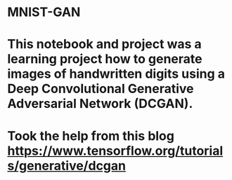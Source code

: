 # MNIST-GAN
# This notebook and project was a learning project how to generate images of handwritten digits using a Deep Convolutional Generative Adversarial Network (DCGAN).
# Took the help from this blog https://www.tensorflow.org/tutorials/generative/dcgan
